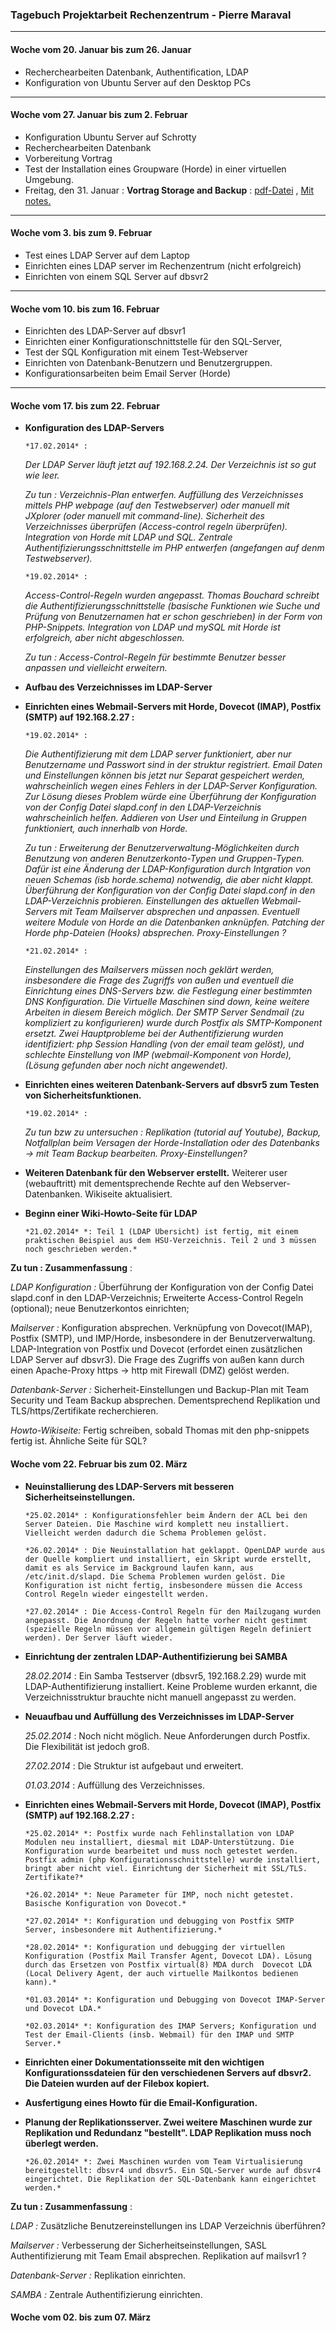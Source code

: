 ### Tagebuch Projektarbeit Rechenzentrum  - Pierre Maraval

_________

#### Woche vom 20. Januar bis zum 26. Januar
* Recherchearbeiten Datenbank, Authentification, LDAP
* Konfiguration von Ubuntu Server auf den Desktop PCs

______________

#### Woche vom 27. Januar bis zum 2. Februar
* Konfiguration Ubuntu Server auf Schrotty 
* Recherchearbeiten Datenbank
* Vorbereitung Vortrag
* Test der Installation eines Groupware (Horde) in einer virtuellen Umgebung.
* Freitag, den 31. Januar : **Vortrag Storage and Backup**  : [pdf-Datei](https://github.com/pm3003/RZProjekt/blob/master/01312014_Presentation/01312014_Presentation_Storage.pdf) , 
[Mit notes.](https://github.com/pm3003/RZProjekt/tree/master/01312014_Presentation)

________________ 

#### Woche vom 3. bis zum 9. Februar
* Test eines LDAP Server auf dem Laptop 
* Einrichten eines LDAP server im Rechenzentrum (nicht erfolgreich)
* Einrichten von einem SQL Server auf dbsvr2

_________________

#### Woche vom 10. bis zum 16. Februar
* Einrichten des LDAP-Server auf dbsvr1
* Einrichten einer Konfigurationschnittstelle für den SQL-Server, 
* Test der SQL Konfiguration mit einem Test-Webserver
* Einrichten von Datenbank-Benutzern und Benutzergruppen.
* Konfigurationsarbeiten beim Email Server (Horde)

________________

#### Woche vom 17. bis zum 22. Februar
* **Konfiguration des LDAP-Servers**
    
      *17.02.2014* : 
      
	*Der LDAP Server läuft jetzt auf 192.168.2.24. Der Verzeichnis ist so gut wie leer.*
	
	*Zu tun : Verzeichnis-Plan entwerfen. Auffüllung des Verzeichnisses mittels PHP webpage (auf den Testwebserver) oder manuell mit JXplorer (oder manuell mit command-line). Sicherheit des Verzeichnisses überprüfen (Access-control regeln überprüfen). Integration von Horde mit LDAP und SQL. Zentrale Authentifizierungsschnittstelle im PHP entwerfen (angefangen auf denm Testwebserver).*

      *19.02.2014* : 
      
	*Access-Control-Regeln wurden angepasst. Thomas Bouchard schreibt die Authentifizierungsschnittstelle (basische Funktionen wie Suche und Prüfung von Benutzernamen hat er schon geschrieben) in der Form von PHP-Snippets. Integration von LDAP und mySQL mit Horde ist erfolgreich, aber nicht abgeschlossen.*
	
	*Zu tun : Access-Control-Regeln für bestimmte Benutzer besser anpassen und vielleicht erweitern.*
* **Aufbau des Verzeichnisses im LDAP-Server**
* **Einrichten eines Webmail-Servers mit Horde, Dovecot (IMAP), Postfix (SMTP) auf 192.168.2.27 :**

      *19.02.2014* :

	*Die Authentifizierung mit dem LDAP server funktioniert, aber nur  Benutzername und Passwort sind in der struktur registriert. Email Daten und Einstellungen können bis jetzt nur Separat gespeichert werden, wahrscheinlich wegen eines Fehlers in der LDAP-Server Konfiguration. Zur Lösung dieses Problem würde eine Überführung der Konfiguration von der Config Datei slapd.conf in den LDAP-Verzeichnis wahrscheinlich helfen. Addieren von User und Einteilung in Gruppen funktioniert, auch innerhalb von Horde.*

	*Zu tun : Erweiterung der Benutzerverwaltung-Möglichkeiten durch Benutzung von anderen Benutzerkonto-Typen und Gruppen-Typen. Dafür ist eine Änderung der LDAP-Konfiguration durch Intgration von neuen Schemas (isb horde.schema) notwendig, die aber nicht klappt. Überführung der Konfiguration von der Config Datei slapd.conf in den LDAP-Verzeichnis probieren. Einstellungen des aktuellen Webmail-Servers mit Team Mailserver absprechen und anpassen. Eventuell weitere Module von Horde an die Datenbanken anknüpfen. Patching der Horde php-Dateien (Hooks) absprechen. Proxy-Einstellungen ?*
	
      *21.02.2014* :

	*Einstellungen des Mailservers müssen noch geklärt werden, insbesondere die Frage des Zugriffs von außen und eventuell die Einrichtung eines DNS-Servers bzw. die Festlegung einer bestimmten DNS Konfiguration. Die Virtuelle Maschinen sind down, keine weitere Arbeiten in diesem Bereich möglich.
	Der SMTP Server Sendmail (zu kompliziert zu konfigurieren) wurde durch Postfix als SMTP-Komponent ersetzt. Zwei Hauptprobleme bei der Authentifizierung wurden identifiziert: php Session Handling (von der email team gelöst), und schlechte Einstellung von IMP (webmail-Komponent von Horde), (Lösung gefunden aber noch nicht angewendet).*
      
 
* **Einrichten eines weiteren Datenbank-Servers auf dbsvr5 zum Testen von Sicherheitsfunktionen.**

      *19.02.2014* :

	*Zu tun bzw zu untersuchen : Replikation (tutorial auf Youtube), Backup, Notfallplan beim Versagen der Horde-Installation oder des Datenbanks -> mit Team Backup bearbeiten. Proxy-Einstellungen?*
	
* **Weiteren Datenbank für den Webserver erstellt.** Weiterer user (webauftritt) mit dementsprechende Rechte auf den Webserver-Datenbanken. Wikiseite aktualisiert.
* **Beginn einer Wiki-Howto-Seite für LDAP**
      
      *21.02.2014* *: Teil 1 (LDAP Übersicht) ist fertig, mit einem praktischen Beispiel aus dem HSU-Verzeichnis. Teil 2 und 3 müssen noch geschrieben werden.*
      

**Zu tun : Zusammenfassung** : 

*LDAP Konfiguration :* Überführung der Konfiguration von der Config Datei slapd.conf in den LDAP-Verzeichnis; Erweiterte Access-Control Regeln (optional); neue Benutzerkontos einrichten;

*Mailserver :* Konfiguration absprechen. Verknüpfung von Dovecot(IMAP), Postfix (SMTP), und IMP/Horde, insbesondere in der Benutzerverwaltung. LDAP-Integration von Postfix und Dovecot (erfordet einen zusätzlichen LDAP Server auf dbsvr3). Die Frage des Zugriffs von außen kann durch einen Apache-Proxy https -> http mit Firewall (DMZ) gelöst werden.

*Datenbank-Server :* Sicherheit-Einstellungen und Backup-Plan mit Team Security und Team Backup absprechen. Dementsprechend Replikation und TLS/https/Zertifikate recherchieren.

*Howto-Wikiseite:* Fertig schreiben, sobald Thomas mit den php-snippets fertig ist. Ähnliche Seite für SQL?

#### Woche vom 22. Februar bis zum 02. März

* **Neuinstallierung des LDAP-Servers mit besseren Sicherheitseinstellungen.**

      *25.02.2014* : Konfigurationsfehler beim Ändern der ACL bei den Server Dateien. Die Maschine wird komplett neu installiert. Vielleicht werden dadurch die Schema Problemen gelöst.
      
      *26.02.2014* : Die Neuinstallation hat geklappt. OpenLDAP wurde aus der Quelle kompliert und installiert, ein Skript wurde erstellt, damit es als Service im Background laufen kann, aus /etc/init.d/slapd. Die Schema Problemen wurden gelöst. Die Konfiguration ist nicht fertig, insbesondere müssen die Access Control Regeln wieder eingestellt werden.
      
      *27.02.2014* : Die Access-Control Regeln für den Mailzugang wurden angepasst. Die Anordnung der Regeln hatte vorher nicht gestimmt (spezielle Regeln müssen vor allgemein gültigen Regeln definiert werden). Der Server läuft wieder.
      
* **Einrichtung der zentralen LDAP-Authentifizierung bei SAMBA**
     
     *28.02.2014* : Ein Samba Testserver (dbsvr5, 192.168.2.29) wurde mit LDAP-Authentifizierung installiert. Keine Probleme wurden erkannt, die Verzeichnisstruktur brauchte nicht manuell angepasst zu werden.
      
* **Neuaufbau und Auffüllung des Verzeichnisses im LDAP-Server**

    *25.02.2014* : Noch nicht möglich. Neue Anforderungen durch Postfix. Die Flexibilität ist jedoch groß. 
    
    *27.02.2014* : Die Struktur ist aufgebaut und erweitert. 
    
    *01.03.2014* : Auffüllung des Verzeichnisses. 
    
* **Einrichten eines Webmail-Servers mit Horde, Dovecot (IMAP), Postfix (SMTP) auf 192.168.2.27 :**
      
      *25.02.2014* *: Postfix wurde nach Fehlinstallation von LDAP Modulen neu installiert, diesmal mit LDAP-Unterstützung. Die Konfiguration wurde bearbeitet und muss noch getestet werden. Postfix admin (php Konfigurationsschnittstelle) wurde installiert, bringt aber nicht viel. Einrichtung der Sicherheit mit SSL/TLS. Zertifikate?*
      
      *26.02.2014* *: Neue Parameter für IMP, noch nicht getestet. Basische Konfiguration von Dovecot.*
      
      *27.02.2014* *: Konfiguration und debugging von Postfix SMTP Server, insbesondere mit Authentifizierung.*
      
      *28.02.2014* *: Konfiguration und debugging der virtuellen Konfiguration (Postfix Mail Transfer Agent, Dovecot LDA). Lösung durch das Ersetzen von Postfix virtual(8) MDA durch  Dovecot LDA (Local Delivery Agent, der auch virtuelle Mailkontos bedienen kann).*
      
      *01.03.2014* *: Konfiguration und Debugging von Dovecot IMAP-Server und Dovecot LDA.*
      
      *02.03.2014* *: Konfiguration des IMAP Servers; Konfiguration und Test der Email-Clients (insb. Webmail) für den IMAP und SMTP Server.*
      
* **Einrichten einer Dokumentationsseite mit den wichtigen Konfigurationssdateien für den verschiedenen Servers auf dbsvr2. Die Dateien wurden auf der Filebox kopiert.**

* **Ausfertigung eines Howto für die Email-Konfiguration.**

* **Planung der Replikationsserver. Zwei weitere Maschinen wurde zur Replikation und Redundanz "bestellt". LDAP Replikation muss noch überlegt werden.**


      *26.02.2014* *: Zwei Maschinen wurden vom Team Virtualisierung bereitgestellt: dbsvr4 und dbsvr5. Ein SQL-Server wurde auf dbsvr4 eingerichtet. Die Replikation der SQL-Datenbank kann eingerichtet werden.*
      
**Zu tun : Zusammenfassung** : 

*LDAP :* Zusätzliche Benutzereinstellungen ins LDAP Verzeichnis überführen?

*Mailserver :* Verbesserung der Sicherheitseinstellungen, SASL Authentifizierung mit Team Email absprechen. Replikation auf mailsvr1 ?

*Datenbank-Server :* Replikation einrichten.

*SAMBA :* Zentrale Authentifizierung einrichten.

#### Woche vom 02. bis zum 07. März